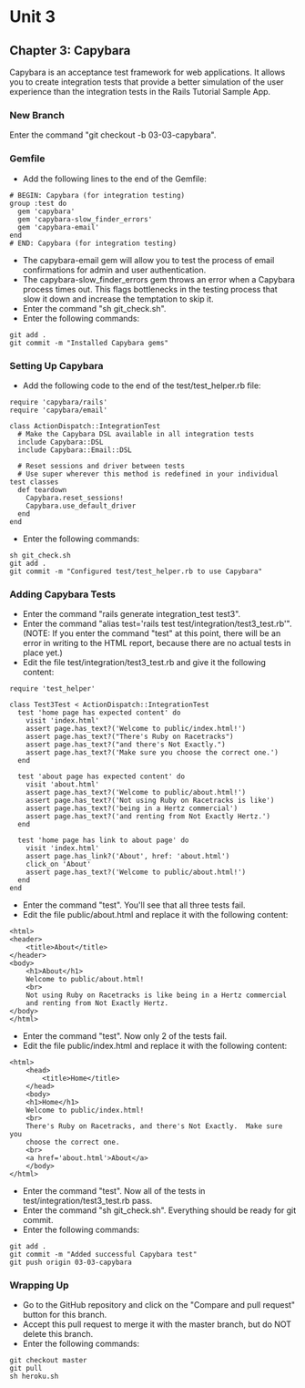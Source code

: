# Unit 3
## Chapter 3: Capybara

Capybara is an acceptance test framework for web applications.  It allows you to create integration tests that provide a better simulation of the user experience than the integration tests in the Rails Tutorial Sample App. 

### New Branch
Enter the command "git checkout -b 03-03-capybara".

### Gemfile
* Add the following lines to the end of the Gemfile:
```
# BEGIN: Capybara (for integration testing)
group :test do
  gem 'capybara'
  gem 'capybara-slow_finder_errors'
  gem 'capybara-email'
end
# END: Capybara (for integration testing)
```
* The capybara-email gem will allow you to test the process of email confirmations for admin and user authentication.
* The capybara-slow_finder_errors gem throws an error when a Capybara process times out.  This flags bottlenecks in the testing process that slow it down and increase the temptation to skip it.
* Enter the command "sh git_check.sh".
* Enter the following commands:
```
git add .
git commit -m "Installed Capybara gems"
```

### Setting Up Capybara
* Add the following code to the end of the test/test_helper.rb file:
```
require 'capybara/rails'
require 'capybara/email'

class ActionDispatch::IntegrationTest
  # Make the Capybara DSL available in all integration tests
  include Capybara::DSL
  include Capybara::Email::DSL

  # Reset sessions and driver between tests
  # Use super wherever this method is redefined in your individual test classes
  def teardown
    Capybara.reset_sessions!
    Capybara.use_default_driver
  end
end
```
* Enter the following commands:
```
sh git_check.sh
git add .
git commit -m "Configured test/test_helper.rb to use Capybara"
```

### Adding Capybara Tests
* Enter the command "rails generate integration_test test3".
* Enter the command "alias test='rails test test/integration/test3_test.rb'".  (NOTE: If you enter the command "test" at this point, there will be an error in writing to the HTML report, because there are no actual tests in place yet.)
* Edit the file test/integration/test3_test.rb and give it the following content:
```
require 'test_helper'

class Test3Test < ActionDispatch::IntegrationTest
  test 'home page has expected content' do
    visit 'index.html'
    assert page.has_text?('Welcome to public/index.html!')
    assert page.has_text?("There's Ruby on Racetracks")
    assert page.has_text?("and there's Not Exactly.")
    assert page.has_text?('Make sure you choose the correct one.')
  end

  test 'about page has expected content' do
    visit 'about.html'
    assert page.has_text?('Welcome to public/about.html!')
    assert page.has_text?('Not using Ruby on Racetracks is like')
    assert page.has_text?('being in a Hertz commercial')
    assert page.has_text?('and renting from Not Exactly Hertz.')
  end

  test 'home page has link to about page' do
    visit 'index.html'
    assert page.has_link?('About', href: 'about.html')
    click_on 'About'
    assert page.has_text?('Welcome to public/about.html!')
  end
end
```
* Enter the command "test".  You'll see that all three tests fail.
* Edit the file public/about.html and replace it with the following content:
```
<html>
<header>
    <title>About</title>
</header>
<body>
    <h1>About</h1>
    Welcome to public/about.html!
    <br>
    Not using Ruby on Racetracks is like being in a Hertz commercial
    and renting from Not Exactly Hertz.
</body>
</html>
```
* Enter the command "test".  Now only 2 of the tests fail.
* Edit the file public/index.html and replace it with the following content:
```
<html>
    <head>
        <title>Home</title>
    </head>
    <body>
    <h1>Home</h1>   
    Welcome to public/index.html!
    <br>
    There's Ruby on Racetracks, and there's Not Exactly.  Make sure you
    choose the correct one.
    <br>
    <a href='about.html'>About</a>
    </body>
</html>
```
* Enter the command "test".  Now all of the tests in test/integration/test3_test.rb pass.
* Enter the command "sh git_check.sh".  Everything should be ready for git commit.
* Enter the following commands:
```
git add .
git commit -m "Added successful Capybara test"
git push origin 03-03-capybara
```
### Wrapping Up
* Go to the GitHub repository and click on the "Compare and pull request" button for this branch.
* Accept this pull request to merge it with the master branch, but do NOT delete this branch.
* Enter the following commands:
```
git checkout master
git pull
sh heroku.sh
```

